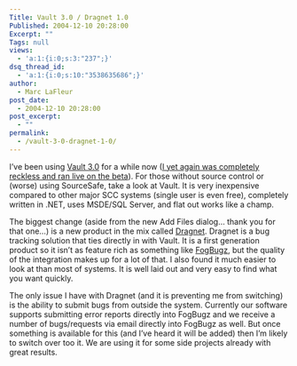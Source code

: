 ```yaml
---
Title: Vault 3.0 / Dragnet 1.0
Published: 2004-12-10 20:28:00
Excerpt: ""
Tags: null
views:
  - 'a:1:{i:0;s:3:"237";}'
dsq_thread_id:
  - 'a:1:{i:0;s:10:"3538635686";}'
author:
  - Marc LaFleur
post_date:
  - 2004-12-10 20:28:00
post_excerpt:
  - ""
permalink:
  - /vault-3-0-dragnet-1-0/
---
```

<div class="Section1"> <p>I&rsquo;ve been using <a href="http://www.sourcegear.com/vault/" target="_blank">Vault 3.0</a> for a while now (<a href="http://weblogs.asp.net/mlafleur/archive/2004/01/14/58754.aspx" target="_blank">I yet again was completely reckless and ran live on the beta</a>). For those without source control or (worse) using SourceSafe, take a look at Vault. It is very inexpensive compared to other major SCC systems (single user is even free), completely written in .NET, uses MSDE/SQL Server, and flat out works like a champ.</p> <p>The biggest change (aside from the new Add Files dialog&hellip; thank you for that one&hellip;) is a new product in the mix called <a href="http://www.sourcegear.com/dragnet/index.html" target="_blank">Dragnet</a>. Dragnet is a bug tracking solution that ties directly in with Vault. It is a first generation product so it isn&rsquo;t as feature rich as something like <a href="http://www.fogbugz.com/" target="_blank">FogBugz</a>, but the quality of the integration makes up for a lot of that. I also found it much easier to look at than most of systems. It is well laid out and very easy to find what you want quickly.</p> <p>The only issue I have with Dragnet (and it is preventing me from switching) is the ability to submit bugs from outside the system. Currently our software supports submitting error reports directly into FogBugz and we receive a number of bugs/requests via email directly into FogBugz as well. But once something is available for this (and I&rsquo;ve heard it will be added) then I&rsquo;m likely to switch over too it. We are using it for some side projects already with great results.</p></div>
